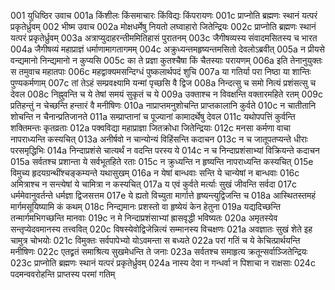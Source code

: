 001  	युधिष्ठिर उवाच
001a	किंशीलः किंसमाचारः किंविद्यः किंपरायणः
001c	प्राप्नोति ब्रह्मणः स्थानं यत्परं प्रकृतेर्ध्रुवम्
002  	भीष्म उवाच
002a	मोक्षधर्मेषु नियतो लघ्वाहारो जितेन्द्रियः
002c	प्राप्नोति ब्रह्मणः स्थानं यत्परं प्रकृतेर्ध्रुवम्
003a	अत्राप्युदाहरन्तीममितिहासं पुरातनम्
003c	जैगीषव्यस्य संवादमसितस्य च भारत
004a	जैगीषव्यं महाप्राज्ञं धर्माणामागतागमम्
004c	अक्रुध्यन्तमहृष्यन्तमसितो देवलोऽब्रवीत्
005a	न प्रीयसे वन्द्यमानो निन्द्यमानो न कुप्यसि
005c	का ते प्रज्ञा कुतश्चैषा किं चैतस्याः परायणम्
006a	इति तेनानुयुक्तः स तमुवाच महातपाः
006c	महद्वाक्यमसन्दिग्धं पुष्कलार्थपदं शुचि
007a	या गतिर्या परा निष्ठा या शान्तिः पुण्यकर्मणाम्
007c	तां तेऽहं सम्प्रवक्ष्यामि यन्मां पृच्छसि वै द्विज
008a	निन्दत्सु च समो नित्यं प्रशंसत्सु च देवल
008c	निह्नुवन्ति च ये तेषां समयं सुकृतं च ये
009a	उक्ताश्च न विवक्षन्ति वक्तारमहिते रतम्
009c	प्रतिहन्तुं न चेच्छन्ति हन्तारं वै मनीषिणः
010a	नाप्राप्तमनुशोचन्ति प्राप्तकालानि कुर्वते
010c	न चातीतानि शोचन्ति न चैनान्प्रतिजानते
011a	सम्प्राप्तानां च पूज्यानां कामादर्थेषु देवल
011c	यथोपपत्तिं कुर्वन्ति शक्तिमन्तः कृतव्रताः
012a	पक्वविद्या महाप्राज्ञा जितक्रोधा जितेन्द्रियाः
012c	मनसा कर्मणा वाचा नापराध्यन्ति कस्यचित्
013a	अनीर्षवो न चान्योन्यं विहिंसन्ति कदाचन
013c	न च जातूपतप्यन्ते धीराः परसमृद्धिभिः
014a	निन्दाप्रशंसे चात्यर्थं न वदन्ति परस्य ये
014c	न च निन्दाप्रशंसाभ्यां विक्रियन्ते कदाचन
015a	सर्वतश्च प्रशान्ता ये सर्वभूतहिते रताः
015c	न क्रुध्यन्ति न हृष्यन्ति नापराध्यन्ति कस्यचित्
015e	विमुच्य हृदयग्रन्थींश्चङ्कम्यन्ते यथासुखम्
016a	न येषां बान्धवाः सन्ति ये चान्येषां न बान्धवाः
016c	अमित्राश्च न सन्त्येषां ये चामित्रा न कस्यचित्
017a	य एवं कुर्वते मर्त्याः सुखं जीवन्ति सर्वदा
017c	धर्ममेवानुवर्तन्ते धर्मज्ञा द्विजसत्तम
017e	ये ह्यतो विच्युता मार्गात्ते हृष्यन्त्युद्विजन्ति च
018a	आस्थितस्तमहं मार्गमसूयिष्यामि कं कथम्
018c	निन्द्यमानः प्रशस्तो वा हृष्येयं केन हेतुना
019a	यद्यदिच्छन्ति तन्मार्गमभिगच्छन्ति मानवाः
019c	न मे निन्दाप्रशंसाभ्यां ह्रासवृद्धी भविष्यतः
020a	अमृतस्येव सन्तृप्येदवमानस्य तत्त्ववित्
020c	विषस्येवोद्विजेन्नित्यं सम्मानस्य विचक्षणः
021a	अवज्ञातः सुखं शेते इह चामुत्र चोभयोः
021c	विमुक्तः सर्वपापेभ्यो योऽवमन्ता स बध्यते
022a	परां गतिं च ये केचित्प्रार्थयन्ति मनीषिणः
022c	एतद्व्रतं समाश्रित्य सुखमेधन्ति ते जनाः
023a	सर्वतश्च समाहृत्य क्रतून्सर्वाञ्जितेन्द्रियः
023c	प्राप्नोति ब्रह्मणः स्थानं यत्परं प्रकृतेर्ध्रुवम्
024a	नास्य देवा न गन्धर्वा न पिशाचा न राक्षसाः
024c	पदमन्ववरोहन्ति प्राप्तस्य परमां गतिम्
